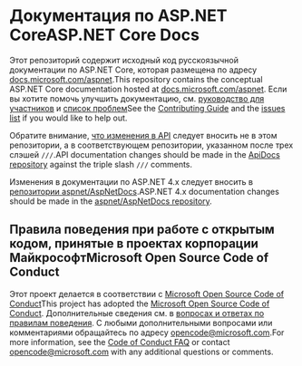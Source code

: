 # <a name="aspnet-core-docs"></a><span data-ttu-id="d6732-101">Документация по ASP.NET Core</span><span class="sxs-lookup"><span data-stu-id="d6732-101">ASP.NET Core Docs</span></span>

<span data-ttu-id="d6732-102">Этот репозиторий содержит исходный код русскоязычной документации по ASP.NET Core, которая размещена по адресу [docs.microsoft.com/aspnet](https://docs.microsoft.com/aspnet).</span><span class="sxs-lookup"><span data-stu-id="d6732-102">This repository contains the conceptual ASP.NET Core documentation hosted at [docs.microsoft.com/aspnet](https://docs.microsoft.com/aspnet).</span></span> <span data-ttu-id="d6732-103">Если вы хотите помочь улучшить документацию, см. [руководство для участников](CONTRIBUTING.md) и [список проблем](https://github.com/aspnet/Docs/issues)</span><span class="sxs-lookup"><span data-stu-id="d6732-103">See the [Contributing Guide](CONTRIBUTING.md) and the [issues list](https://github.com/aspnet/Docs/issues) if you would like to help out.</span></span>

<span data-ttu-id="d6732-104">Обратите внимание, [что изменения в API](https://github.com/aspnet/ApiDocs) следует вносить не в этом репозитории, а в соответствующем репозитории, указанном после трех слэшей `///`.</span><span class="sxs-lookup"><span data-stu-id="d6732-104">API documentation changes should be made in the [ApiDocs repository](https://github.com/aspnet/ApiDocs) against the triple slash `///` comments.</span></span>

<span data-ttu-id="d6732-105">Изменения в документации по ASP.NET 4.x следует вносить в [репозитории aspnet/AspNetDocs](https://github.com/aspnet/AspNetDocs).</span><span class="sxs-lookup"><span data-stu-id="d6732-105">ASP.NET 4.x documentation changes should be made in the [aspnet/AspNetDocs repository](https://github.com/aspnet/AspNetDocs).</span></span>

## <a name="microsoft-open-source-code-of-conduct"></a><span data-ttu-id="d6732-106">Правила поведения при работе с открытым кодом, принятые в проектах корпорации Майкрософт</span><span class="sxs-lookup"><span data-stu-id="d6732-106">Microsoft Open Source Code of Conduct</span></span>

<span data-ttu-id="d6732-107">Этот проект делается в соответствии с [Microsoft Open Source Code of Conduct](https://opensource.microsoft.com/codeofconduct/)</span><span class="sxs-lookup"><span data-stu-id="d6732-107">This project has adopted the [Microsoft Open Source Code of Conduct](https://opensource.microsoft.com/codeofconduct/).</span></span>
<span data-ttu-id="d6732-108">Дополнительные сведения см. в [вопросах и ответах по правилам поведения](https://opensource.microsoft.com/codeofconduct/faq/). С любыми дополнительными вопросами или комментариями обращайтесь по адресу [opencode@microsoft.com](mailto:opencode@microsoft.com).</span><span class="sxs-lookup"><span data-stu-id="d6732-108">For more information, see the [Code of Conduct FAQ](https://opensource.microsoft.com/codeofconduct/faq/) or contact [opencode@microsoft.com](mailto:opencode@microsoft.com) with any additional questions or comments.</span></span>

